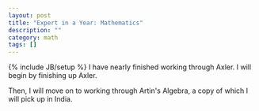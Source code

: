 ```yaml
---
layout: post
title: "Expert in a Year: Mathematics"
description: ""
category: math
tags: []
---
```

{% include JB/setup %}
I have nearly finished working through Axler. I will begin by finishing up Axler. 

Then, I will move on to working through Artin's Algebra, a copy of which I will pick up in India. 
